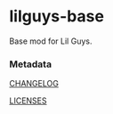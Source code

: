 # lilguys-base

Base mod for Lil Guys.


### Metadata

[CHANGELOG](./CHANGELOG.md)

[LICENSES](./licenses.txt)
